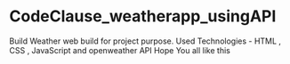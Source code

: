 # CodeClause_weatherapp_usingAPI
Build Weather web build for project purpose.  Used Technologies - HTML , CSS , JavaScript and openweather API Hope You all like this 
